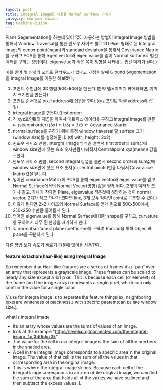 ```yaml
---
layout: post
title: Integral Image를 사용한 Normal Surface 구하기
category: Machine Vision
tag: Machine Vision
---
```


Plane Segementation을 하는데 있어 많이 사용하는 방법이 Integral Image 방법을 통해서 Window Traversal을 통한 윈도우 사이즈 별로 2D Pixel 형태로 된 Intergral image의 center point(mean)와 standard deviation을 통해서 Covariance Matrix를 구하고 PCA를 통해 eigen vector와 eigen value를 얻어 Normal Surface의 법선 벡터를 구하는 방법이다.(eigenvalue가 작은 쪽이 방향을 나타내는 법선 벡터가 된다.)

예를 들어 몇 만개의 포인트 클라우드가 있다고 가정을 할때 Ground Segementation을 Integral Image를 이용한 해보겠다,

1. 포인트 수만큼에 2D 행렬(500x500)을 만든다.(만약 뎁스이미지 카메라라면, 이미지 크기만큼 만든다)
2. 포인트 순서대로 pixel address에 삽입을 한다.(xyz 포인트 픽셀 address에 삽입)
3. integral image를 만든다.(first order)
4. 각 xyz포인트의 제곱을 하여서 매트릭스 데이터를 구하고 integral image를 만든다.(second order) (3x1 * 1x3) = 3x3 <- Covariance Matrix
5. normal surface를 구하기 위해 특정 window traversal 할 surface 크기(window size)를 설정해준다. (예 with, height : 2x2)
6. 윈도우 사이즈 만큼, intergral image 영역을 돌면서 first order의 sum값에 window size안에 있는 요소 숫자만큼 나눠줘서 Central(point xyz(mean)) 값을 구한다
7. 윈도우 사이즈 만큼, second integral 영업을 돌면서 second order의 sum값에 window size안에 있는 요소 숫자(or central points)만큼 나눠서 Covaraince Matrix값을 얻는다.
8. 얻어진 covariance Matrix에 PCA를 통해 eigen vector와 eigen value를 얻고, Normal Surface에서의 Normal Vector(방향) 값을 얻게 된다.(2개의 벡터가 크거나 같고, 하나가 작다면 Plane, eigenvalue 작은것에 해당하는 것이 normal vector, 2개가 작고 하나가 크다면 line, 3개 모두 작다면 point로 구분할 수 있다.)
8. 이렇게 된다면 2x2 사이즈의 Normal Surface를 얻게 됨으로 500x500에서, 250x250 수만큼 줄어들게 된다.
9. 얻어진 eigenvalue를 통해 Normal Surface에 대한 shape를 구하고, curvature를 구하여서 너무 휜 현상을 제거하게 한다.
10. 각 normal surface의 plane coefficiene를 구하여 Ransac을 통해 Object와 plane을 구분하게 된다.


다른 방법 보다 속도가 빠르기 떄문에 많이들 사용한다.




#### feature extaction(haar-like) using Integral Image

So remember that Haar-like features are a series of frames that “pan” over an array that represents a grayscale image. These frames can be scaled to nearly any size except a 1x1 pixel. This is because each cell (or element) of the frame (and the image array) represents a single pixel, which can only contain the value for a single color.

// use for integra image is to seperate the feature things(ex, neightboring pixel are whiteness or blackness.) with specific paatern(can be like window size.).

what is integral image
- it’s an array whose values are the sums of values of an image.
- look at the example "https://levelup.gitconnected.com/the-integral-image-4df3df5dce35"
- The value for the cell in our integral image is the sum of all the numbers in the shaded area.
- A cell in the Integral image corresponds to a specific area in the original image. The value of that cell is the sum of all the values in that corresponding area in the original image.
- This is where the Integral image shines. Because each cell of the Integral image corresponds to an area of the original image, we can find the sum of the area that holds all of the values we have outlined and then subtract the excess values. L
